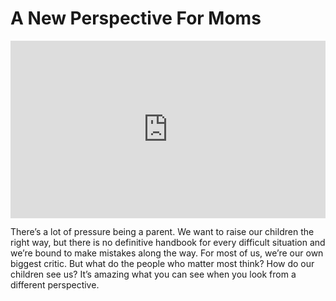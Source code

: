# A New Perspective For Moms

<div style="padding:56.25% 0 0 0;position:relative;"><iframe src="https://player.vimeo.com/video/66058153?color=ffffff&title=0&byline=0&portrait=0" style="position:absolute;top:0;left:0;width:100%;height:100%;" frameborder="0" allow="autoplay; fullscreen" allowfullscreen></iframe></div><script src="https://player.vimeo.com/api/player.js"></script>

There’s a lot of pressure being a parent. We want to raise our children the right way, but there is no definitive handbook for every difficult situation and we’re bound to make mistakes along the way. For most of us, we’re our own biggest critic. But what do the people who matter most think? How do our children see us? It’s amazing what you can see when you look from a different perspective.
